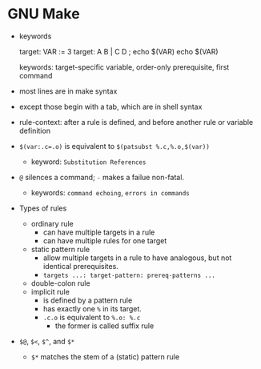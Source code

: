 GNU Make
========

* keywords

    target: VAR := 3
    target: A B | C D ; echo $(VAR)
    	echo $(VAR)
    
    keywords: target-specific variable, order-only prerequisite, first command
* most lines are in make syntax
* except those begin with a tab, which are in shell syntax
* rule-context: after a rule is defined, and before another rule or variable definition
* `$(var:.c=.o)` is equivalent to `$(patsubst %.c,%.o,$(var))`
  * keyword: `Substitution References`
* `@` silences a command; `-` makes a failue non-fatal.
  * keywords: `command echoing`, `errors in commands`
* Types of rules
  * ordinary rule
    * can have multiple targets in a rule
    * can have multiple rules for one target
  * static pattern rule
    * allow multiple targets in a rule to have analogous, but not identical
      prerequisites.
    * `targets ...: target-pattern: prereq-patterns ...`
  * double-colon rule
  * implicit rule
    * is defined by a pattern rule
    * has exactly one `%` in its target.
    * `.c.o` is equivalent to `%.o: %.c`
      * the former is called suffix rule
* `$@`, `$<`, `$^`, and `$*`
  * `$*` matches the stem of a (static) pattern rule
